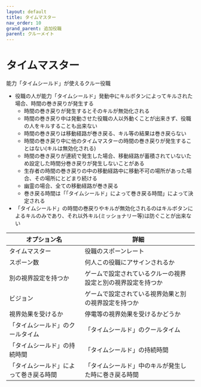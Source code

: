 ```yaml
---
layout: default
title: タイムマスター
nav_order: 10
grand_parent: 追加役職
parent: クルーメイト
---
```


# タイムマスター

能力「タイムシールド」が使えるクルー役職<br>
* 役職の人が能力「タイムシールド」発動中にキルボタンによってキルされた場合、時間の巻き戻りが発生する
   * 時間の巻き戻りが発生するとそのキルが無効化される
   * 時間の巻き戻り中は発動させた役職の人以外動くことが出来きず、役職の人をキルすることも出来ない
   * 時間の巻き戻りは移動経路が巻き戻る、キル等の結果は巻き戻らない
   * 時間の巻き戻り中に他のタイムマスターの時間の巻き戻りが発生することはない(キルは無効化される)
   * 時間の巻き戻りが連続で発生した場合、移動経路が蓄積されていないため設定した時間分巻き戻りが発生しないことがある
   * 生存者の時間の巻き戻りの中の移動経路中に移動不可の場所があった場合、その場所にとどまり続ける
   * 幽霊の場合、全ての移動経路が巻き戻る
   * 巻き戻る時間は「「タイムシールド」によって巻き戻る時間」によって決定される
* 「タイムシールド」の時間の巻戻りやキルが無効化されるのはキルボタンによるキルのみであり、それ以外キル(ミッショナリー等)は防ぐことが出来ない

|  オプション名 |  詳細  |
| ---- | ---- |
|  タイムマスター  | 役職のスポーンレート |
|  スポーン数  | 何人この役職にアサインされるか |
|  別の視界設定を持つか  |  ゲームで設定されているクルーの視界設定と別の視界設定を持つか  |
|  ビジョン  |  ゲームで設定されている視界効果と別の視界設定を持つか  |
|  視界効果を受けるか  |  停電等の視界効果を受けるかどうか  |
|  「タイムシールド」のクールタイム  | 「タイムシールド」のクールタイム |
|  「タイムシールド」の持続時間  |  「タイムシールド」の持続時間  |
|  「タイムシールド」によって巻き戻る時間  |  「タイムシールド」中のキルが発生した時に巻き戻る時間  |